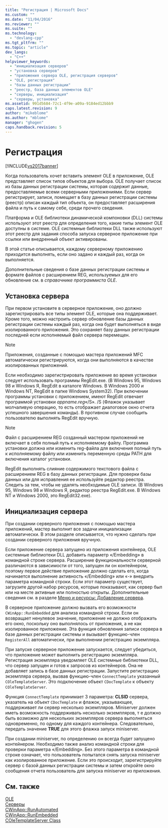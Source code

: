 ```yaml
---
title: "Регистрация | Microsoft Docs"
ms.custom: ""
ms.date: "11/04/2016"
ms.reviewer: ""
ms.suite: ""
ms.technology: 
  - "devlang-cpp"
ms.tgt_pltfrm: ""
ms.topic: "article"
dev_langs: 
  - "C++"
helpviewer_keywords: 
  - "инициализация серверов"
  - "установка серверов"
  - "приложения сервера OLE, регистрация серверов"
  - "OLE, регистрация"
  - "базы данных регистрации"
  - "реестр, база данных элементов OLE"
  - "серверы, инициализация"
  - "серверы, установка"
ms.assetid: 991d5684-72c1-4f9e-a09a-9184ed12bbb9
caps.latest.revision: 9
author: "mikeblome"
ms.author: "mblome"
manager: "ghogen"
caps.handback.revision: 5
---
```

# Регистрация
[!INCLUDE[vs2017banner](../assembler/inline/includes/vs2017banner.md)]

Когда пользователь хочет вставить элемент OLE в приложение, OLE представляет список типов объектов для выбора.  OLE получает список из базы данных регистрации системы, которая содержит данные, предоставляемые всеми серверными приложениями.  Если сервер регистрирует, записи, помещает в базу данных регистрации системы \(реестр\) описан каждый тип объекта, он предоставляет расширения файла и путь к самому себе, среди прочего сведения.  
  
 Платформа и OLE библиотеки динамической компоновки \(DLL\) системы используют этот реестр для определения того, какие типы элемент OLE доступны в системе.  OLE системные библиотеки DLL также используют этот реестр для задания способа запуска серверное приложение при ссылки или внедренный объект активированы.  
  
 В этой статье описывается, каждому серверному приложению приходится выполнять, если оно задано и каждый раз, когда он выполняется.  
  
 Дополнительные сведения о базе данных регистрации системы и формате файлов с расширением REG, используемых для его обновление см. в *справочнике программиста OLE*.  
  
##  <a name="_core_server_installation"></a> Установка сервера  
 При первом установите в серверное приложение, оно должно зарегистрировать все типы элемент OLE, которые она поддерживает.  Кроме того, можно настроить сервер обновление базы данных регистрации системы каждый раз, когда она будет выполняться в виде изолированного приложения.  Это сохраняет базу данных регистрации последней если исполняемый файл сервера перемещен.  
  
> [!NOTE]
>  Приложения, созданные с помощью мастера приложений MFC автоматически регистрируются, когда они выполняются в качестве изолированных приложений.  
  
 Если необходимо зарегистрировать приложение во время установки следует использовать программы RegEdit.exe. \(В Windows 95, Windows 98 и Windows Я, RegEdit в каталоге Windows.  В Windows 2000 и Windows NT, RegEdit в папке Windows System32\). При включении программы установки с приложением, имеют RegEdit отвечает программой установки *appname.reg*«\/S». \/S \(Флажок указывает молчаливую операцию, то есть отображает диалоговое окно отчета успешного завершения команды\). В противном случае сообщить пользователю выполнять RegEdit вручную.  
  
> [!NOTE]
>  Файл с расширением REG созданный мастером приложений не включает в себя полный путь к исполняемому файлу.  Программа установки должна или изменить reg\-файла для включения полный путь к исполняемому файлу или изменить переменную среды PATH для включения каталог установки.  
  
 RegEdit выполнять слияние содержимого текстового файла с расширением REG в базу данных регистрации.  Для проверки базы данных или для исправления ее используйте редактор реестра.  Следить за тем, чтобы не удалять необходимые OLE записи. \(В Windows 95, Windows 98 и Windows Я, редактор реестра RegEdit.exe.  В Windows NT и Windows 2000, это RegEdit32.exe\).  
  
##  <a name="_core_server_initialization"></a> Инициализация сервера  
 При создании серверного приложения с помощью мастера приложений, мастер выполнит все задачи инициализации автоматически.  В этом разделе описывается, что нужно сделать при создании серверного приложения вручную.  
  
 Если приложение сервера запущено из приложения контейнера, OLE системные библиотеки DLL добавить параметр «\/Embedding» в командной строке сервера.  Расширение функциональности серверной различаются в зависимости от того, запущен ли он контейнером, поэтому первое действие приложение должно сделать его, когда начинается выполнение активность «\/Embedding» или «\-» внедрить параметра командной строки.  Если этот параметр существует, загрузите другой набор ресурсов, которые показывают, как сервер был или на месте активные или полностью открыты.  Дополнительные сведения см. в разделе [Меню и ресурсы: Добавление сервера](../mfc/menus-and-resources-server-additions.md).  
  
 В серверное приложение должно вызвать его возможности `CWinApp::RunEmbedded` для анализа командной строки.  Если он возвращает ненулевое значение, приложение не должно отображать его окно, поскольку оно выполнялось от приложения, а не как изолированное приложение.  Эта функция обновления записи сервера в базе данных регистрации системы и вызывает функцию\-член `RegisterAll` автоматически, при выполнении регистрацию экземпляра.  
  
 При запуске серверное приложение запускается, следует убедиться, что приложение может выполнить регистрацию экземпляра.  Регистрация экземпляра уведомляет OLE системные библиотеки DLL, что сервер запущен и готов к запросов из контейнеров.  Она не добавляет запись в базе данных регистрации.  Запустите регистрацию экземпляра сервера, вызвав функцию\-член `ConnectTemplate` указанный `COleTemplateServer`.  Это подключение объект `CDocTemplate` к объекту `COleTemplateServer`.  
  
 Функция `ConnectTemplate` принимает 3 параметра: **CLSID** сервера, указатель на объект `CDocTemplate` и флажок, указывающее, поддерживает ли сервер несколько экземпляров.  Miniserver должен иметь возможность поддерживать несколько экземпляров, т е должно быть возможно для нескольких экземпляров сервера выполняться одновременно, по одному для каждого контейнера.  Следовательно, передать значение **TRUE** для этого флажка запуск miniserver.  
  
 При создании miniserver, по определению он всегда будет запущено контейнером.  Необходимо также анализ командной строки для проверки параметра «\/Embedding».  Без этого параметра в командной строке означает, что пользователь попытался снять запуска miniserver как изолированное приложение.  Если это происходит, зарегистрируйте сервер с базой данных регистрации системы и затем откройте окно сообщения отчета пользователь для запуска miniserver из приложения.  
  
## См. также  
 [OLE](../mfc/ole-in-mfc.md)   
 [Серверы](../mfc/servers.md)   
 [CWinApp::RunAutomated](../Topic/CWinApp::RunAutomated.md)   
 [CWinApp::RunEmbedded](../Topic/CWinApp::RunEmbedded.md)   
 [COleTemplateServer Class](../mfc/reference/coletemplateserver-class.md)